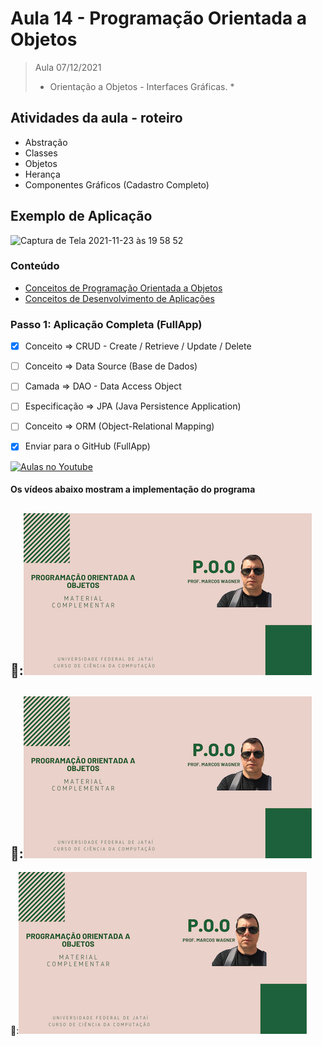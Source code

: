 # Aula 14 - Programação Orientada a Objetos

> Aula 07/12/2021
> 
>  * Orientação a Objetos - Interfaces Gráficas. *

## Atividades da aula - roteiro
- Abstração
- Classes
- Objetos
- Herança
- Componentes Gráficos (Cadastro Completo)

## Exemplo de Aplicação 
![Captura de Tela 2021-11-23 às 19 58 52](https://user-images.githubusercontent.com/81576640/143142237-96728065-e5b2-4acc-9cc4-3151f84ef507.png)



### Conteúdo
- [Conceitos de Programação Orientada a Objetos](Conteudo_POO.pdf)
- [Conceitos de Desenvolvimento de Aplicações](https://github.com/marcoswagner-commits/gestao_obras_aula_daw/blob/c538408f813e12bb046aeddaf8ae0d15d8277fff/documentos/Conte%C3%BAdo_Aula_DSW_M%C3%B3dulo_I.pdf)


### Passo 1: Aplicação Completa (FullApp)
- [x]  Conceito => CRUD - Create / Retrieve / Update / Delete
- [ ]  Conceito => Data Source (Base de Dados)
- [ ]  Camada => DAO - Data Access Object
- [ ]  Especificação => JPA (Java Persistence Application)
- [ ]  Conceito => ORM (Object-Relational Mapping)  
- [x]  Enviar para o GitHub (FullApp) 


[![Aulas no Youtube](https://github.com/marcoswagner-commits/gestao_obras_aula_daw/blob/cb3e2ea9547f9ddc831277f07919c3e78451eb92/yt-icon.png)](https://www.youtube.com/channel/UCfO-aJxKLqau0TnL0AfNAvA)

####  Os vídeos abaixo mostram a implementação do programa

🥇:[![material complementar aula14](Capa_Videos_POO.png)](https://www.youtube.com/watch?v=2txDxQnKEAA)
-
🥈:[![material complementar aula14](Capa_Videos_POO.png)](https://www.youtube.com/watch?v=8HOAC5bwOMc)
-
🥈:[![material complementar aula14](Capa_Videos_POO.png)](https://www.youtube.com/watch?v=DJU-Z8cjYjw)



